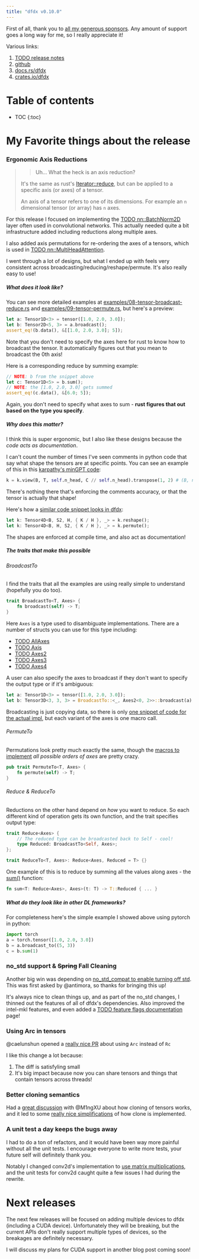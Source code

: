 ```yaml
---
title: "dfdx v0.10.0"
---
```


First of all, thank you to [all my generous sponsors](https://github.com/sponsors/coreylowman/).
Any amount of support goes a long way for me, so I really appreciate it!

Various links:
1. [TODO release notes](#)
2. [github](https://github.com/coreylowman/dfdx)
3. [docs.rs/dfdx](https://docs.rs/dfdx/latest/dfdx/)
4. [crates.io/dfdx](https://crates.io/crates/dfdx)

# Table of contents

* TOC
{:toc}

# My Favorite things about the release

### Ergonomic Axis Reductions

> > Uh... What the heck is an axis reduction?
>
> It's the same as rust's [Iterator::reduce](https://doc.rust-lang.org/std/iter/trait.Iterator.html#method.reduce),
> but can be applied to a specific axis (or axes) of a tensor.
>
> An axis of a tensor refers to one of its dimensions. For example an `n`
> dimensional tensor (or array) has `n` axes.

For this release I focused on implementing the [TODO nn::BatchNorm2D](#) layer often used in convolutional networks. This actually needed quite a bit infrastructure added including reductions along multiple axes.

I also added axis permutations for re-ordering the axes of a tensors, which is
used in [TODO nn::MultiHeadAttention](#).

I went through a lot of designs, but what I ended up with feels very consistent
across broadcasting/reducing/reshape/permute. It's also really easy to use!

##### What does it look like?

You can see more detailed examples at [examples/08-tensor-broadcast-reduce.rs](https://github.com/coreylowman/dfdx/blob/main/examples/08-tensor-broadcast-reduce.rs) and [examples/09-tensor-permute.rs](https://github.com/coreylowman/dfdx/blob/main/examples/09-tensor-permute.rs), but here's a preview:

```rust
let a: Tensor1D<3> = tensor([1.0, 2.0, 3.0]);
let b: Tensor2D<5, 3> = a.broadcast();
assert_eq!(b.data(), &[[1.0, 2.0, 3.0]; 5]);
```

Note that you don't need to specify the axes here for rust to know how to broadcast the tensor. It automatically figures out that you mean to broadcast the 0th axis!

Here is a corresponding reduce by summing example:

```rust
// NOTE: b from the snippet above
let c: Tensor1D<5> = b.sum();
// NOTE: the [1.0, 2.0, 3.0] gets summed
assert_eq!(c.data(), &[6.0; 5]);
```

Again, you don't need to specify what axes to sum - **rust figures that out based on the type you specify**.

##### Why does this matter?

I think this is super ergonomic, but I also like these designs because the *code acts as documentation*.

I can't count the number of times I've seen comments in python code that say what shape the tensors are at specific points. You can see an example of this in this
[karpathy's minGPT code](https://github.com/karpathy/minGPT/blob/master/mingpt/model.py#L57):

```python
k = k.view(B, T, self.n_head, C // self.n_head).transpose(1, 2) # (B, nh, T, hs)
```

There's nothing there that's enforcing the comments accuracy, or that the tensor is actually that shape!

Here's how a [similar code snippet looks in dfdx](https://github.com/coreylowman/dfdx/blob/main/src/nn/transformer/mha.rs#L151):
```rust
let k: Tensor4D<B, S2, H, { K / H }, _> = k.reshape();
let k: Tensor4D<B, H, S2, { K / H }, _> = k.permute();
```

The shapes are enforced at compile time, and also act as documentation!

##### The traits that make this possible

###### BroadcastTo

I find the traits that all the examples are using really simple to understand (hopefully you do too).

```rust
trait BroadcastTo<T, Axes> {
    fn broadcast(self) -> T;
}
```

Here `Axes` is a type used to disambiguate implementations. There are a number of structs you can use for this type including:
- [TODO AllAxes](#)
- [TODO Axis](#)
- [TODO Axes2](#)
- [TODO Axes3](#)
- [TODO Axes4](#)

A user can also specify the axes to broadcast if they don't want to specify the output type or if it's ambiguous:

```rust
let a: Tensor1D<3> = tensor([1.0, 2.0, 3.0]);
let b: Tensor3D<3, 3, 3> = BroadcastTo::<_, Axes2<0, 2>>::broadcast(a);
```

Broadcasting is just copying data, so there is only [one snippet of code for the actual impl](https://github.com/coreylowman/dfdx/blob/main/src/tensor_ops/impl_broadcast_reduce.rs#L53), but each variant of the axes is one macro call.

###### PermuteTo

Permutations look pretty much exactly the same, though the [macros to implement](https://github.com/coreylowman/dfdx/blob/main/src/tensor_ops/permute.rs#L87) *all possible orders of axes* are pretty crazy.

```rust
pub trait PermuteTo<T, Axes> {
    fn permute(self) -> T;
}
```

###### Reduce & ReduceTo

Reductions on the other hand depend on *how* you want to reduce. So each different kind of operation gets its own function, and the trait specifies output type:

```rust
trait Reduce<Axes> {
    // The reduced type can be broadcasted back to Self - cool!
    type Reduced: BroadcastTo<Self, Axes>;
};

trait ReduceTo<T, Axes>: Reduce<Axes, Reduced = T> {}
```

One example of this is to reduce by summing all the values along axes - the [sum()](https://github.com/coreylowman/dfdx/blob/main/src/tensor_ops/impl_sum.rs#L30) function:

```rust
fn sum<T: Reduce<Axes>, Axes>(t: T) -> T::Reduced { ... }
```

##### What do they look like in other DL frameworks?

For completeness here's the simple example I showed above using pytorch in python:

```python
import torch
a = torch.tensor([1.0, 2.0, 3.0])
b = a.broadcast_to((5, 3))
c = b.sum(1)
```

### no_std support & ~~Spring~~ Fall Cleaning

Another big win was depending on [no_std_compat to enable turning off std](https://github.com/coreylowman/dfdx/pull/244). This was first asked by @antimora, so thanks for bringing this up!

It's always nice to clean things up, and as part of the no_std changes, I thinned out the features of all of dfdx's dependencies. Also improved the intel-mkl features, and even added a [TODO feature flags documentation](#) page!

### Using Arc in tensors

@caelunshun opened a [really nice PR](https://github.com/coreylowman/dfdx/pull/236) about using `Arc` instead of `Rc`

I like this change a lot because:
1. The diff is satisfyling small
2. It's big impact because now you can share tensors and things that contain tensors across threads!

### Better cloning semantics

Had a [great discussion](https://github.com/coreylowman/dfdx/issues/248) with @M1ngXU about how cloning of tensors works, and it led to some [really nice simplifications](https://github.com/coreylowman/dfdx/pull/249) of how clone is implemented.

### A unit test a day keeps the bugs away

I had to do a ton of refactors, and it would have been way more painful without all the unit tests. I encourage everyone to write more tests, your future self will definitely thank you.

Notably I changed conv2d's implementation to [use matrix multiplications](https://github.com/coreylowman/dfdx/pull/237), and the unit tests for conv2d caught quite a few issues I had during the rewrite.

# Next releases

The next few releases will be focused on adding multiple devices to dfdx (including a CUDA device). Unfortunately they will be breaking, but the current APIs don't really support multiple types of devices, so the breakages are definitely necessary.

I will discuss my plans for CUDA support in another blog post coming soon!
